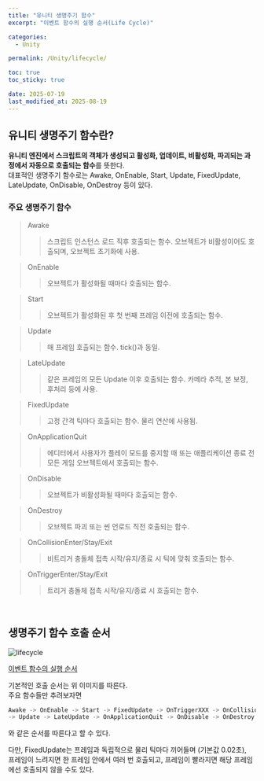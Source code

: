 ```yaml
---
title: "유니티 생명주기 함수"
excerpt: "이벤트 함수의 실행 순서(Life Cycle)"

categories:
  - Unity

permalink: /Unity/lifecycle/

toc: true
toc_sticky: true

date: 2025-07-19
last_modified_at: 2025-08-19
---
```


## 유니티 생명주기 함수란?

**유니티 엔진에서 스크립트의 객체가 생성되고 활성화, 업데이트, 비활성화, 파괴되는 과정에서 자동으로 호출되는 함수**를 뜻한다.\
대표적인 생명주기 함수로는 Awake, OnEnable, Start, Update, FixedUpdate, LateUpdate, OnDisable, OnDestroy 등이 있다.

### 주요 생명주기 함수

> Awake
>> 스크립트 인스턴스 로드 직후 호출되는 함수. 오브젝트가 비활성이어도 호출되며, 오브젝트 초기화에 사용.

> OnEnable
>> 오브젝트가 활성화될 때마다 호출되는 함수.

> Start
>> 오브젝트가 활성화된 후 첫 번째 프레임 이전에 호출되는 함수.

> Update
>> 매 프레임 호출되는 함수. tick()과 동일.

> LateUpdate
>> 같은 프레임의 모든 Update 이후 호출되는 함수. 카메라 추적, 본 보정, 후처리 등에 사용.

> FixedUpdate
>> 고정 간격 틱마다 호출되는 함수. 물리 연산에 사용됨.

> OnApplicationQuit
>> 에디터에서 사용자가 플레이 모드를 중지할 때 또는 애플리케이션 종료 전 모든 게임 오브젝트에서 호출되는 함수. 

> OnDisable
>> 오브젝트가 비활성화될 때마다 호출되는 함수.

> OnDestroy
>> 오브젝트 파괴 또는 씬 언로드 직전 호출되는 함수.

> OnCollisionEnter/Stay/Exit
>> 비트리거 충돌체 접촉 시작/유지/종료 시 틱에 맞춰 호출되는 함수.

> OnTriggerEnter/Stay/Exit
>> 트리거 충돌체 접촉 시작/유지/종료 시 호출되는 함수.

<br>

## 생명주기 함수 호출 순서

![lifecycle](https://github.com/user-attachments/assets/f1ef984d-5de8-4d9b-9c55-a14238bc98fb)

[이벤트 함수의 실행 순서](https://docs.unity3d.com/kr/2019.4/Manual/ExecutionOrder.html)

기본적인 호출 순서는 위 이미지를 따른다.\
주요 함수들만 추려보자면
```cs
Awake -> OnEnable -> Start -> FixedUpdate -> OnTriggerXXX -> OnCollisionXXX
-> Update -> LateUpdate -> OnApplicationQuit -> OnDisable -> OnDestroy
```
와 같은 순서를 따른다고 할 수 있다.

다만, FixedUpdate는 프레임과 독립적으로 물리 틱마다 끼어들며 (기본값 0.02초),\
프레임이 느려지면 한 프레임 안에서 여러 번 호출되고, 프레임이 빨라지면 해당 프레임에선 호출되지 않을 수도 있다.
